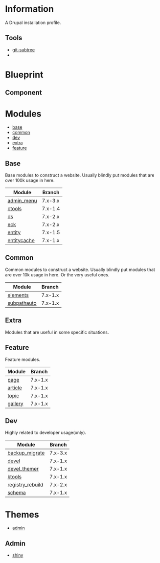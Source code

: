 Information
===========
A Drupal installation profile.

Tools
-----
* [git-subtree](https://github.com/git/git/tree/master/contrib/subtree)
* 

Blueprint
=========


Component
---------

# Modules
* [base](#base)
* [common](#common)
* [dev](#dev)
* [extra](#extra)
* [feature](#feature)

## Base
Base modules to construct a website.
Usually blindly put modules that are over 100k usage in here.

| Module                                                | Branch  |
| ----------------------------------------------------- | ------- |
| [admin_menu](https://drupal.org/project/admin_menu)   | 7.x-3.x |
| [ctools](https://drupal.org/project/ctools)           | 7.x-1.4 |
| [ds](https://drupal.org/project/ds)                   | 7.x-2.x |
| [eck](https://drupal.org/project/eck)                 | 7.x-2.x |
| [entity](https://drupal.org/project/entity)           | 7.x-1.5 |
| [entitycache](https://drupal.org/project/entitycache) | 7.x-1.x |


## Common
Common modules to construct a website.
Usually blindly put modules that are over 10k usage in here.
Or the very useful ones.

| Module                                                | Branch  |
| ------------------------------------------------------| ------- |
| [elements](https://drupal.org/project/elements)       | 7.x-1.x |
| [subpathauto](https://drupal.org/project/subpathauto) | 7.x-1.x |

## Extra
Modules that are useful in some specific situations.

## Feature
Feature modules.

| Module                                                          | Branch  |
| --------------------------------------------------------------- | ------- |
| [page](https://github.com/drupal-rain/page)                     | 7.x-1.x |
| [article](https://github.com/drupal-rain/article)               | 7.x-1.x |
| [topic](https://github.com/drupal-rain/topic)                   | 7.x-1.x |
| [gallery](https://github.com/drupal-rain/gallery)               | 7.x-1.x |

## Dev
Highly related to developer usage(only).

| Module                                                          | Branch  |
| --------------------------------------------------------------- | ------- |
| [backup_migrate](https://drupal.org/project/backup_migrate)     | 7.x-3.x |
| [devel](https://drupal.org/project/devel)                       | 7.x-1.x |
| [devel_themer](https://drupal.org/project/devel_themer)         | 7.x-1.x |
| [ktools](https://github.com/drupal-rain/ktools)                 | 7.x-1.x |
| [registry_rebuild](https://drupal.org/project/registry_rebuild) | 7.x-2.x |
| [schema](https://drupal.org/project/schema)                     | 7.x-1.x |

# Themes
* [admin](#admin)

## Admin
* [shiny](https://drupal.org/project/shiny)
